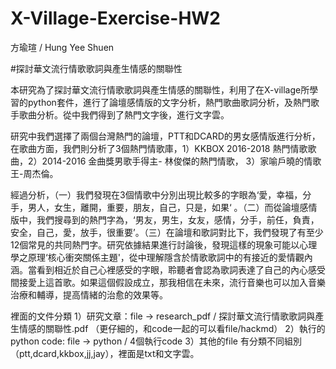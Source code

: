 # X-Village-Exercise-HW2
方瑜瑄 / Hung Yee Shuen

#探討華文流行情歌歌詞與產生情感的關聯性

本研究為了探討華文流行情歌歌詞與產生情感的關聯性，利用了在X-village所學習的python套件，進行了論壇感情版的文字分析，熱門歌曲歌詞分析，及熱門歌手歌曲分析。從中我們得到了熱門文字後，進行文字雲。

研究中我們選擇了兩個台灣熱門的論壇，PTT和DCARD的男女感情版進行分析，在歌曲方面，我們則分析了3個熱門情歌庫，1）KKBOX 2016-2018 熱門情歌歌曲，2）2014-2016 金曲獎男歌手得主- 林俊傑的熱門情歌， 3）家喻戶曉的情歌王-周杰倫。

經過分析，（一）我們發現在3個情歌中分別出現比較多的字眼為‘愛，幸福，分手，男人，女生，離開，重要，朋友，自己，只是，如果‘ 。（二）而從論壇感情版中，我們搜尋到的熱門字為，‘男友，男生，女友，感情，分手，前任，負責，安全，自己，愛，放手，很重要’。（三）在論壇和歌詞對比下，我們發現了有至少12個常見的共同熱門字。研究依據結果進行討論後，發現這樣的現象可能以心理學之原理‘核心衝突關係主題'，從中理解隱含於情歌歌詞中的有接近的愛情觀內涵。當看到相近於自己心裡感受的字眼，聆聽者會認為歌詞表達了自己的內心感受間接愛上這首歌。如果這個假設成立，那我相信在未來，流行音樂也可以加入音樂治療和輔導，提高情緒的治愈的效果等。


裡面的文件分類
1）研究文章：file -> research_pdf / 探討華文流行情歌歌詞與產生情感的關聯性.pdf （更仔細的，和code一起的可以看file/hackmd）
2）執行的python code: file -> python / 4個執行code
3）其他的file 有分類不同組別 （ptt,dcard,kkbox,jj,jay），裡面是txt和文字雲。
